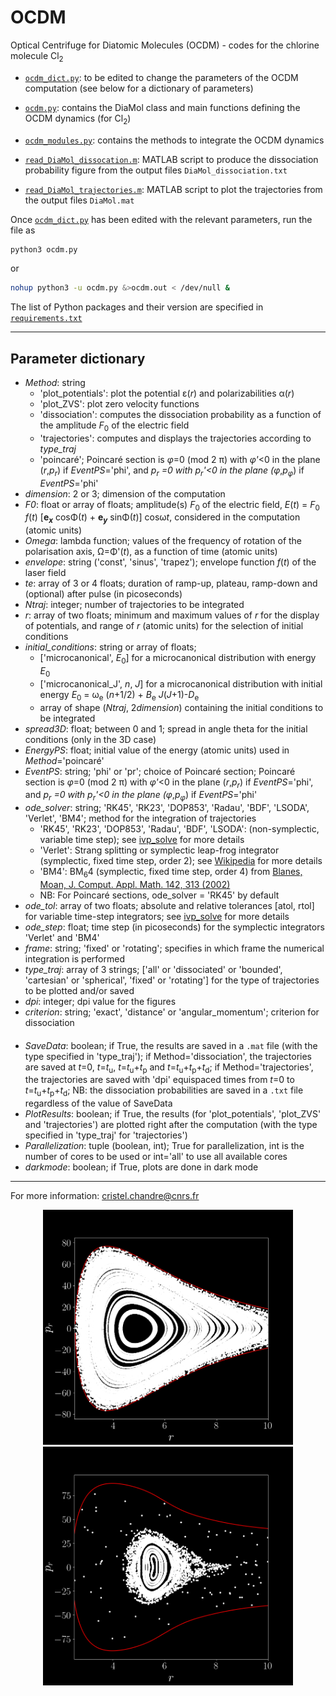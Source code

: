 # OCDM
Optical Centrifuge for Diatomic Molecules (OCDM) - codes for the chlorine molecule Cl<sub>2</sub>

- [`ocdm_dict.py`](https://github.com/cchandre/OCDM/blob/main/ocdm_dict.py): to be edited to change the parameters of the OCDM computation (see below for a dictionary of parameters)

- [`ocdm.py`](https://github.com/cchandre/OCDM/blob/main/ocdm.py): contains the DiaMol class and main functions defining the OCDM dynamics (for Cl<sub>2</sub>)

- [`ocdm_modules.py`](https://github.com/cchandre/OCDM/blob/main/ocdm_modules.py): contains the methods to integrate the OCDM dynamics

- [`read_DiaMol_dissocation.m`](https://github.com/cchandre/OCDM/blob/main/read_DiaMol_dissociation.m): MATLAB script to produce the dissociation probability figure from the output files `DiaMol_dissociation.txt` 

- [`read_DiaMol_trajectories.m`](https://github.com/cchandre/OCDM/blob/main/read_DiaMol_trajectories.m): MATLAB script to plot the trajectories from the output files `DiaMol.mat`

Once [`ocdm_dict.py`](https://github.com/cchandre/OCDM/blob/main/ocdm_dict.py) has been edited with the relevant parameters, run the file as 
```sh
python3 ocdm.py
```
or 
```sh
nohup python3 -u ocdm.py &>ocdm.out < /dev/null &
```
The list of Python packages and their version are specified in [`requirements.txt`](https://github.com/cchandre/OCDM/blob/main/requirements.txt)
___
##  Parameter dictionary

- *Method*: string
   - 'plot_potentials': plot the potential &epsilon;(*r*) and polarizabilities &alpha;(*r*)
   - 'plot_ZVS': plot zero velocity functions
   - 'dissociation': computes the dissociation probability as a function of the amplitude *F*<sub>0</sub> of the electric field
   - 'trajectories': computes and displays the trajectories according to *type_traj*
   - 'poincaré'; Poincaré section is *&phi;*=0 (mod 2 &pi;) with *&phi;'*<0 in the plane (*r*,*p*<sub>*r*</sub>) if *EventPS*='phi', and *p<sub>*r*</sub> =0 with *p<sub>*r*</sub>'<0 in the plane (*&phi;*,*p*<sub>*&phi;*</sub>) if *EventPS*='phi'
- *dimension*: 2 or 3; dimension of the computation
- *F0*: float or array of floats; amplitude(s) *F*<sub>0</sub> of the electric field, *E*(*t*) = *F*<sub>0 </sub>*f*(*t*) [<b>e<sub>*x*</sub></b> cos&Phi;(*t*) + <b>e<sub>*y*</sub></b> sin&Phi;(*t*)] cos&omega;*t*, considered in the computation (atomic units)
- *Omega*: lambda function; values of the frequency of rotation of the polarisation axis, &Omega;=&Phi;'(*t*), as a function of time (atomic units)
- *envelope*: string ('const', 'sinus', 'trapez'); envelope function *f*(*t*) of the laser field
- *te*: array of 3 or 4 floats; duration of ramp-up, plateau, ramp-down and (optional) after pulse (in picoseconds)
- *Ntraj*: integer; number of trajectories to be integrated
- *r*: array of two floats; minimum and maximum values of *r* for the display of potentials, and range of *r* (atomic units) for the selection of initial conditions
- *initial_conditions*: string or array of floats; 
   - ['microcanonical', *E*<sub>0</sub>] for a microcanonical distribution with energy *E*<sub>0</sub>
   - ['microcanonical_J', *n*, *J*] for a microcanonical distribution with initial energy *E*<sub>0</sub> = &omega;<sub>e</sub> (*n*+1/2) + *B*<sub>e</sub> *J*(*J*+1)-*D*<sub>e</sub>
   - array of shape (*Ntraj*, 2*dimension*) containing the initial conditions to be integrated
- *spread3D*: float; between 0 and 1; spread in angle theta for the initial conditions (only in the 3D case)
- *EnergyPS*: float; initial value of the energy (atomic units) used in *Method*='poincaré'
- *EventPS*: string; 'phi' or 'pr'; choice of Poincaré section; Poincaré section is *&phi;*=0 (mod 2 &pi;) with *&phi;'*<0 in the plane (*r*,*p*<sub>*r*</sub>) if *EventPS*='phi', and *p<sub>*r*</sub> =0 with *p<sub>*r*</sub>'<0 in the plane (*&phi;*,*p*<sub>*&phi;*</sub>) if *EventPS*='phi'
- *ode_solver*: string; 'RK45', 'RK23', 'DOP853', 'Radau', 'BDF', 'LSODA', 'Verlet', 'BM4'; method for the integration of trajectories
    - 'RK45', 'RK23', 'DOP853', 'Radau', 'BDF', 'LSODA': (non-symplectic, variable time step); see [ivp_solve](https://docs.scipy.org/doc/scipy/reference/generated/scipy.integrate.solve_ivp.html) for more details
    - 'Verlet': Strang splitting or symplectic leap-frog integrator (symplectic, fixed time step, order 2); see [Wikipedia](https://en.wikipedia.org/wiki/Strang_splitting) for more details
    - 'BM4': BM<sub>6</sub>4 (symplectic, fixed time step, order 4) from [Blanes, Moan, J. Comput. Appl. Math. 142, 313 (2002)](https://doi.org/10.1016/S0377-0427(01)00492-7)
    - NB: For Poincaré sections, ode_solver = 'RK45' by default
- *ode_tol*: array of two floats; absolute and relative tolerances [atol, rtol] for variable time-step integrators; see [ivp_solve](https://docs.scipy.org/doc/scipy/reference/generated/scipy.integrate.solve_ivp.html) for more details
- *ode_step*: float; time step (in picoseconds) for the symplectic integrators 'Verlet' and 'BM4'
- *frame*: string; 'fixed' or 'rotating'; specifies in which frame the numerical integration is performed
- *type_traj*: array of 3 strings; ['all' or 'dissociated' or 'bounded', 'cartesian' or 'spherical', 'fixed' or 'rotating'] for the type of trajectories to be plotted and/or saved
- *dpi*: integer; dpi value for the figures 
- *criterion*: string; 'exact', 'distance' or 'angular_momentum'; criterion for dissociation
####
- *SaveData*: boolean; if True, the results are saved in a `.mat` file (with the type specified in 'type_traj'); if Method='dissociation', the trajectories are saved at *t*=0, *t*=*t*<sub>u</sub>, *t*=*t*<sub>u</sub>+*t*<sub>p</sub> and *t*=*t*<sub>u</sub>+*t*<sub>p</sub>+*t*<sub>d</sub>; if Method='trajectories', the trajectories are saved with 'dpi' equispaced times from *t*=0 to *t*=*t*<sub>u</sub>+*t*<sub>p</sub>+*t*<sub>d</sub>; NB: the dissociation probabilities are saved in a `.txt` file regardless of the value of SaveData
- *PlotResults*: boolean; if True, the results (for 'plot_potentials', 'plot_ZVS' and 'trajectories') are plotted right after the computation (with the type specified in 'type_traj' for 'trajectories')
- *Parallelization*: tuple (boolean, int); True for parallelization, int is the number of cores to be used or int='all' to use all available cores
- *darkmode*: boolean; if True, plots are done in dark mode

---
For more information: <cristel.chandre@cnrs.fr>

<p align="center">
  <img src="https://github.com/cchandre/OCDM/blob/main/Figure_2.png" alt="Example" width="400"/>
  <img src="https://github.com/cchandre/OCDM/blob/main/Figure_1.png" alt="Example" width="400"/>
</p>
